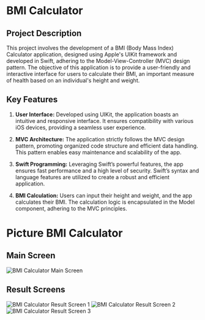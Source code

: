 
#  BMI Calculator

## Project Description

This project involves the development of a BMI (Body Mass Index) Calculator application, designed using Apple's UIKit framework and developed in Swift, adhering to the Model-View-Controller (MVC) design pattern. The objective of this application is to provide a user-friendly and interactive interface for users to calculate their BMI, an important measure of health based on an individual's height and weight.

## Key Features

1. **User Interface:** Developed using UIKit, the application boasts an intuitive and responsive interface. It ensures compatibility with various iOS devices, providing a seamless user experience.

2. **MVC Architecture:** The application strictly follows the MVC design pattern, promoting organized code structure and efficient data handling. This pattern enables easy maintenance and scalability of the app.

3. **Swift Programming:** Leveraging Swift’s powerful features, the app ensures fast performance and a high level of security. Swift’s syntax and language features are utilized to create a robust and efficient application.

4. **BMI Calculation:** Users can input their height and weight, and the app calculates their BMI. The calculation logic is encapsulated in the Model component, adhering to the MVC principles.

# Picture BMI Calculator

## Main Screen
![BMI Calculator Main Screen](./Picture%20BMI%20Calculator/BMI-mainscreen.png)

## Result Screens
![BMI Calculator Result Screen 1](./Picture%20BMI%20Calculator/BMI-result1.png)
![BMI Calculator Result Screen 2](./Picture%20BMI%20Calculator/BMI-result2.png)
![BMI Calculator Result Screen 3](./Picture%20BMI%20Calculator/BMI-result3.png)

